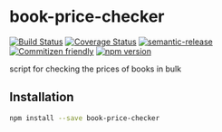 # book-price-checker

[![Build Status](https://travis-ci.org/jedwards1211/book-price-checker.svg?branch=master)](https://travis-ci.org/jedwards1211/book-price-checker)
[![Coverage Status](https://codecov.io/gh/jedwards1211/book-price-checker/branch/master/graph/badge.svg)](https://codecov.io/gh/jedwards1211/book-price-checker)
[![semantic-release](https://img.shields.io/badge/%20%20%F0%9F%93%A6%F0%9F%9A%80-semantic--release-e10079.svg)](https://github.com/semantic-release/semantic-release)
[![Commitizen friendly](https://img.shields.io/badge/commitizen-friendly-brightgreen.svg)](http://commitizen.github.io/cz-cli/)
[![npm version](https://badge.fury.io/js/book-price-checker.svg)](https://badge.fury.io/js/book-price-checker)

script for checking the prices of books in bulk

## Installation

```sh
npm install --save book-price-checker
```

